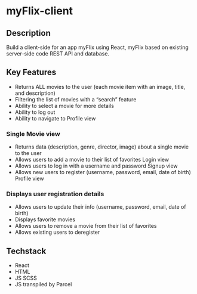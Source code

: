 # myFlix-client

## Description 

Build a client-side for an app myFlix using React, myFlix based on existing server-side code REST API and database.

## Key Features 

+ Returns ALL movies to the user (each movie item with an image, title, and description)
+ Filtering the list of movies with a “search” feature
+ Ability to select a movie for more details
+ Ability to log out
+ Ability to navigate to Profile view
### Single Movie view
+ Returns data (description, genre, director, image) about a single movie to the user
+ Allows users to add a movie to their list of favorites Login view
+ Allows users to log in with a username and password Signup view
+ Allows new users to register (username, password, email, date of birth) Profile view
### Displays user registration details
+ Allows users to update their info (username, password, email, date of birth)
+ Displays favorite movies
+ Allows users to remove a movie from their list of favorites
+ Allows existing users to deregister

## Techstack
+ React
+ HTML
+ JS SCSS
+ JS transpiled by Parcel
